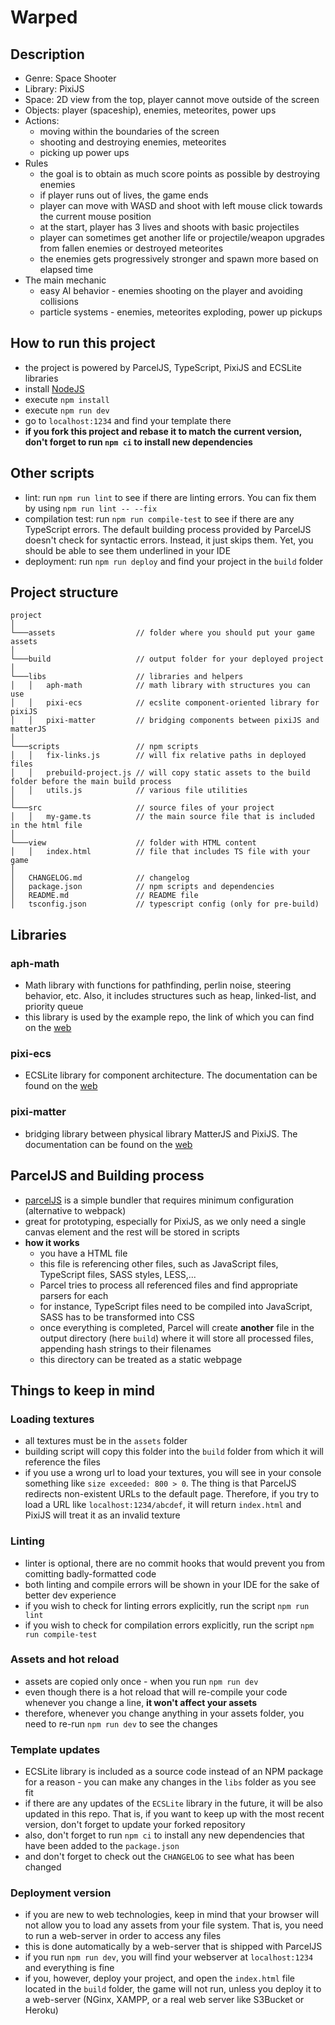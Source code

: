 # Warped

## Description
- Genre: Space Shooter
- Library: PixiJS
- Space: 2D view from the top, player cannot move outside of the screen
- Objects: player (spaceship), enemies, meteorites, power ups
- Actions:
  - moving within the boundaries of the screen
  - shooting and destroying enemies, meteorites
  - picking up power ups
- Rules
  - the goal is to obtain as much score points as possible by destroying enemies
  - if player runs out of lives, the game ends
  - player can move with WASD and shoot with left mouse click towards the current mouse position
  - at the start, player has 3 lives and shoots with basic projectiles
  - player can sometimes get another life or projectile/weapon upgrades from fallen enemies or destroyed meteorites
  - the enemies gets progressively stronger and spawn more based on elapsed time
- The main mechanic
  - easy AI behavior - enemies shooting on the player and avoiding collisions
  - particle systems - enemies, meteorites exploding, power up pickups

## How to run this project
- the project is powered by ParcelJS, TypeScript, PixiJS and ECSLite libraries
- install [NodeJS](https://nodejs.org/en/download/)
- execute `npm install`
- execute `npm run dev`
- go to `localhost:1234` and find your template there
- **if you fork this project and rebase it to match the current version, don't forget to run `npm ci` to install new dependencies**

## Other scripts
- lint: run `npm run lint` to see if there are linting errors. You can fix them by using `npm run lint -- --fix`
- compilation test: run `npm run compile-test` to see if there are any TypeScript errors. The default building process provided by ParcelJS doesn't check for syntactic errors. Instead, it just skips them. Yet, you should be able to see them underlined in your IDE
- deployment: run `npm run deploy` and find your project in the `build` folder

## Project structure

```
project
│
└───assets                  // folder where you should put your game assets
│   
└───build                   // output folder for your deployed project
│
└───libs                    // libraries and helpers
│   │   aph-math            // math library with structures you can use
│   │   pixi-ecs            // ecslite component-oriented library for pixiJS
│   │   pixi-matter         // bridging components between pixiJS and matterJS
│
└───scripts                 // npm scripts
│   │   fix-links.js        // will fix relative paths in deployed files
│   │   prebuild-project.js // will copy static assets to the build folder before the main build process
│   │   utils.js            // various file utilities
│
└───src                     // source files of your project
│   │   my-game.ts          // the main source file that is included in the html file
│
└───view                    // folder with HTML content
│   │   index.html          // file that includes TS file with your game
│
│   CHANGELOG.md            // changelog
│   package.json            // npm scripts and dependencies
│   README.md               // README file
│   tsconfig.json           // typescript config (only for pre-build)
```

## Libraries
### aph-math
- Math library with functions for pathfinding, perlin noise, steering behavior, etc. Also, it includes structures such as heap, linked-list, and priority queue
- this library is used by the example repo, the link of which you can find on the [web](https://aphgames.io/docs/niaph/intro)

### pixi-ecs
- ECSLite library for component architecture. The documentation can be found on the [web](https://aphgames.io/docs/niaph/tutorials/ecsdocs)

### pixi-matter
- bridging library between physical library MatterJS and PixiJS. The documentation can be found on the [web](https://aphgames.io/docs/niaph/tutorials/matterjs)

## ParcelJS and Building process
- [parcelJS](https://parceljs.org/) is a simple bundler that requires minimum configuration (alternative to webpack)
- great for prototyping, especially for PixiJS, as we only need a single canvas element and the rest will be stored in scripts
- **how it works**
  - you have a HTML file
  - this file is referencing other files, such as JavaScript files, TypeScript files, SASS styles, LESS,...
  - Parcel tries to process all referenced files and find appropriate parsers for each
  - for instance, TypeScript files need to be compiled into JavaScript, SASS has to be transformed into CSS
  - once everything is completed, Parcel will create **another** file in the output directory (here `build`) where it will store all processed files, appending hash strings to their filenames
  - this directory can be treated as a static webpage

## Things to keep in mind
### Loading textures
- all textures must be in the `assets` folder
- building script will copy this folder into the `build` folder from which it will reference the files
- if you use a wrong url to load your textures, you will see in your console something like `size exceeded: 800 > 0`. The thing is that ParcelJS redirects non-existent URLs to the default page. Therefore, if you try to load a URL like `localhost:1234/abcdef`, it will return `index.html` and PixiJS will treat it as an invalid texture

### Linting
- linter is optional, there are no commit hooks that would prevent you from comitting badly-formatted code
- both linting and compile errors will be shown in your IDE for the sake of better dev experience
- if you wish to check for linting errors explicitly, run the script `npm run lint`
- if you wish to check for compilation errors explicitly, run the script `npm run compile-test`

### Assets and hot reload
- assets are copied only once - when you run `npm run dev`
- even though there is a hot reload that will re-compile your code whenever you change a line, **it won't affect your assets**
- therefore, whenever you change anything in your assets folder, you need to re-run `npm run dev` to see the changes

### Template updates
- ECSLite library is included as a source code instead of an NPM package for a reason - you can make any changes in the `libs` folder as you see fit
- if there are any updates of the `ECSLite` library in the future, it will be also updated in this repo. That is, if you want to keep up with the most recent version, don't forget to update your forked repository
- also, don't forget to run `npm ci` to install any new dependencies that have been added to the `package.json`
- and don't forget to check out the `CHANGELOG` to see what has been changed

### Deployment version
- if you are new to web technologies, keep in mind that your browser will not allow you to load any assets from your file system. That is, you need to run a web-server in order to access any files
- this is done automatically by a web-server that is shipped with ParcelJS
- if you run `npm run dev`, you will find your webserver at `localhost:1234` and everything is fine
- if you, however, deploy your project, and open the `index.html` file located in the `build` folder, the game will not run, unless you deploy it to a web-server (NGinx, XAMPP, or a real web server like S3Bucket or Heroku)

